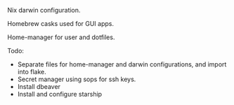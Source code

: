 Nix darwin configuration.

Homebrew casks used for GUI apps.

Home-manager for user and dotfiles.

Todo:
  - Separate files for home-manager and darwin configurations, and import into flake.
  - Secret manager using sops for ssh keys.
  - Install dbeaver
  - Install and configure starship
